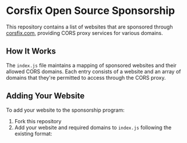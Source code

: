 # Corsfix Open Source Sponsorship

This repository contains a list of websites that are sponsored through [corsfix.com](https://corsfix.com), providing CORS proxy services for various domains.

## How It Works

The `index.js` file maintains a mapping of sponsored websites and their allowed CORS domains. Each entry consists of a website and an array of domains that they're permitted to access through the CORS proxy.

## Adding Your Website

To add your website to the sponsorship program:

1. Fork this repository
2. Add your website and required domains to `index.js` following the existing format:
